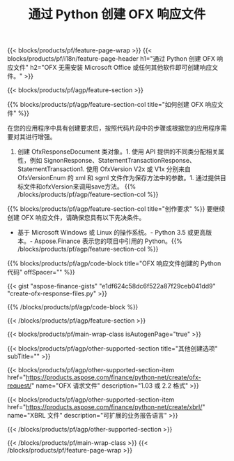 ﻿---
title: 通过 Python 创建 OFX 响应文件
description: OFX 响应文件创建的示例代码。使用 API 示例代码在基于 Python 的应用程序中生成批处理 OFX 响应文件。 
url: /zh/python-net/create/ofx-response/
family: finance
platformtag: python
feature: create
informat: OFX Response
outformat: 
otherformats: OFX Response
---
{{< blocks/products/pf/feature-page-wrap >}}
{{< blocks/products/pf/i18n/feature-page-header h1="通过 Python 创建 OFX 响应文件" h2="OFX 无需安装 Microsoft Office 或任何其他软件即可创建响应文件。" >}}

{{< blocks/products/pf/agp/feature-section >}}

{{% blocks/products/pf/agp/feature-section-col title="如何创建 OFX 响应文件" %}}

在您的应用程序中具有创建要求后，按照代码片段中的步骤或根据您的应用程序需要对其进行增强。

1. 创建 OfxResponseDocument 类对象。1. 使用 API 提供的不同类分配相关属性，例如 SignonResponse、StatementTransactionResponse、StatementTransaction1. 使用 OfxVersion V2x 或 V1x 分别来自 OfxVersionEnum 的 xml 和 sgml 文件作为保存方法中的参数。1. 通过提供目标文件和ofxVersion来调用save方法。
{{% /blocks/products/pf/agp/feature-section-col %}}

{{% blocks/products/pf/agp/feature-section-col title="创作要求" %}}
要继续创建 OFX 响应文件，请确保您具有以下先决条件。 
- 基于 Microsoft Windows 或 Linux 的操作系统。- Python 3.5 或更高版本。- Aspose.Finance 表示您的项目中引用的 Python。{{% /blocks/products/pf/agp/feature-section-col %}}

{{% blocks/products/pf/agp/code-block title="OFX 响应文件创建的 Python 代码" offSpacer="" %}}

{{< gist "aspose-finance-gists" "e1df624c58dc6f522a87f29ceb041dd9" "create-ofx-response-files.py" >}}

{{% /blocks/products/pf/agp/code-block %}}

{{< /blocks/products/pf/agp/feature-section >}}

{{< blocks/products/pf/main-wrap-class isAutogenPage="true" >}}

{{< blocks/products/pf/agp/other-supported-section title="其他创建选项" subTitle="" >}}

{{< blocks/products/pf/agp/other-supported-section-item href="https://products.aspose.com/finance/python-net/create/ofx-request/" name="OFX 请求文件" description="1.03 或 2.2 格式" >}}

{{< blocks/products/pf/agp/other-supported-section-item href="https://products.aspose.com/finance/python-net/create/xbrl/" name="XBRL 文件" description="可扩展的业务报告语言" >}}

{{< /blocks/products/pf/agp/other-supported-section >}}

{{< /blocks/products/pf/main-wrap-class >}}
{{< /blocks/products/pf/feature-page-wrap >}}